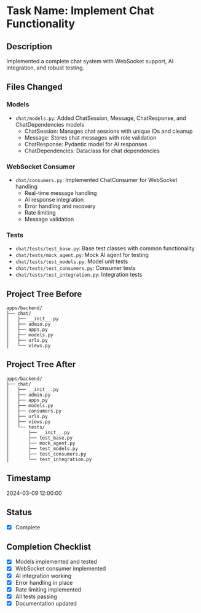 # Task Name: Implement Chat Functionality

## Description

Implemented a complete chat system with WebSocket support, AI integration, and robust testing.

## Files Changed

### Models

- `chat/models.py`: Added ChatSession, Message, ChatResponse, and ChatDependencies models
  - ChatSession: Manages chat sessions with unique IDs and cleanup
  - Message: Stores chat messages with role validation
  - ChatResponse: Pydantic model for AI responses
  - ChatDependencies: Dataclass for chat dependencies

### WebSocket Consumer

- `chat/consumers.py`: Implemented ChatConsumer for WebSocket handling
  - Real-time message handling
  - AI response integration
  - Error handling and recovery
  - Rate limiting
  - Message validation

### Tests

- `chat/tests/test_base.py`: Base test classes with common functionality
- `chat/tests/mock_agent.py`: Mock AI agent for testing
- `chat/tests/test_models.py`: Model unit tests
- `chat/tests/test_consumers.py`: Consumer tests
- `chat/tests/test_integration.py`: Integration tests

## Project Tree Before

```
apps/backend/
├── chat/
│   ├── __init__.py
│   ├── admin.py
│   ├── apps.py
│   ├── models.py
│   ├── urls.py
│   └── views.py
```

## Project Tree After

```
apps/backend/
├── chat/
│   ├── __init__.py
│   ├── admin.py
│   ├── apps.py
│   ├── models.py
│   ├── consumers.py
│   ├── urls.py
│   ├── views.py
│   └── tests/
│       ├── __init__.py
│       ├── test_base.py
│       ├── mock_agent.py
│       ├── test_models.py
│       ├── test_consumers.py
│       └── test_integration.py
```

## Timestamp

2024-03-09 12:00:00

## Status

- [x] Complete

## Completion Checklist

- [x] Models implemented and tested
- [x] WebSocket consumer implemented
- [x] AI integration working
- [x] Error handling in place
- [x] Rate limiting implemented
- [x] All tests passing
- [x] Documentation updated
